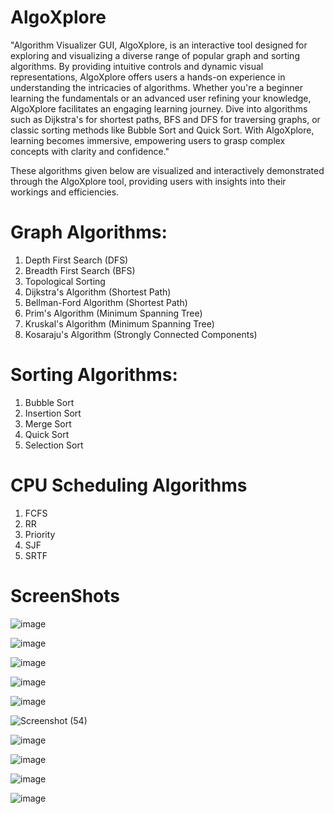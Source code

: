 # AlgoXplore
"Algorithm Visualizer GUI, AlgoXplore, is an interactive tool designed for exploring and visualizing a diverse range of popular graph and sorting algorithms. By providing intuitive controls and dynamic visual representations, AlgoXplore offers users a hands-on experience in understanding the intricacies of algorithms. Whether you're a beginner learning the fundamentals or an advanced user refining your knowledge, AlgoXplore facilitates an engaging learning journey. Dive into algorithms such as Dijkstra's for shortest paths, BFS and DFS for traversing graphs, or classic sorting methods like Bubble Sort and Quick Sort. With AlgoXplore, learning becomes immersive, empowering users to grasp complex concepts with clarity and confidence."

These algorithms given below are  visualized and interactively demonstrated through the AlgoXplore tool, providing users with insights into their workings and efficiencies.

# Graph Algorithms:

1) Depth First Search (DFS)
2) Breadth First Search (BFS)
3) Topological Sorting
4) Dijkstra's Algorithm (Shortest Path)
4) Bellman-Ford Algorithm (Shortest Path)
5) Prim's Algorithm (Minimum Spanning Tree)
6) Kruskal's Algorithm (Minimum Spanning Tree)
7) Kosaraju's Algorithm (Strongly Connected Components)

# Sorting Algorithms:

1) Bubble Sort
2) Insertion Sort
3) Merge Sort
4) Quick Sort
5) Selection Sort

# CPU Scheduling Algorithms

1) FCFS
2) RR
3) Priority
4) SJF
5) SRTF

# ScreenShots
![image](https://github.com/user-attachments/assets/f8ad6611-c762-4aa3-a494-1245aced9b7a)

![image](https://github.com/user-attachments/assets/43e9e972-a675-4724-b866-ee11eb7eda3f)

![image](https://github.com/user-attachments/assets/df558230-b32f-4158-998c-22bf6f5f7ea6)


![image](https://github.com/user-attachments/assets/25640a43-c32f-4a27-ba65-9389cac25b4d)


![image](https://github.com/El-Vaibhav/AlgoXplore/assets/135622906/f7b7534d-ff88-46e6-929d-b6a95bee847e)


![Screenshot (54)](https://github.com/El-Vaibhav/AlgoXplore/assets/135622906/a6751999-dc95-4a13-a15d-7df65430b067)


![image](https://github.com/user-attachments/assets/4733d554-3bfa-4c67-bb83-2a5c901bc43a)


![image](https://github.com/user-attachments/assets/7600ed98-9d75-499c-b4fa-7f44dfea1e75)


![image](https://github.com/user-attachments/assets/34c69484-5f96-42e6-9947-12d7b2f54413)

![image](https://github.com/user-attachments/assets/d04f4951-8ce2-4263-bcba-0cd0343dc79c)









